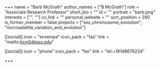 +++
name = "Barb McGrath"
author_names = ["B McGrath"]
role = "Associate Research Professor"
short_bio = ""
id = ""
portrait = "barb.png"
interests = ["", ""]
cv_link = ""
personal_website = ""
sort_position = 280
is_former_member = false
projects = ["sex_chromosome_evolution", "microsatellite_variation_and_evolution"]

[[social]]
    icon = "envelope"
    icon_pack = "fas"
    link = "mailto:bcm5@psu.edu"

[[social]]
    icon = "phone"
    icon_pack = "fas"
    link = "tel:+18148676234"


+++
